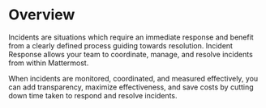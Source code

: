 # Overview

Incidents are situations which require an immediate response and benefit from a clearly defined process guiding towards resolution. Incident Response allows your team to coordinate, manage, and resolve incidents from within Mattermost.

When incidents are monitored, coordinated, and measured effectively, you can add transparency, maximize effectiveness, and save costs by cutting down time taken to respond and resolve incidents.
